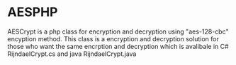 # AESPHP
AESCrypt is a php class for encryption and decryption using "aes-128-cbc" encyption method.
This class is a encryption and decryption solution for those who want the same encrption and decryption which is avalibale in C# RijndaelCrypt.cs and java RijndaelCrypt.java
